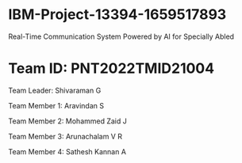 # IBM-Project-13394-1659517893
Real-Time Communication System Powered by AI for Specially Abled
# Team ID: PNT2022TMID21004
Team Leader: Shivaraman G

Team Member 1: Aravindan S

Team Member 2: Mohammed Zaid J

Team Member 3: Arunachalam V R

Team Member 4: Sathesh Kannan A
